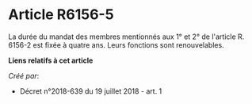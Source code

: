 # Article R6156-5

La durée du mandat des membres mentionnés aux 1° et 2° de l'article R. 6156-2 est fixée à quatre ans. Leurs fonctions sont
renouvelables.

**Liens relatifs à cet article**

_Créé par_:

  - Décret n°2018-639 du 19 juillet 2018 - art. 1
